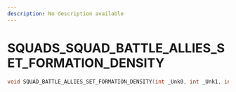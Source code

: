 ```yaml
---
description: No description available 
---
```


# SQUADS\_SQUAD_BATTLE_ALLIES_SET_FORMATION_DENSITY

```cpp
void SQUAD_BATTLE_ALLIES_SET_FORMATION_DENSITY(int _Unk0, int _Unk1, int _Unk2);
```